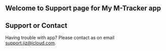 ## Welcome to Support page for My M-Tracker app


## Support or Contact

Having trouble with app? Please contact as on email support.jiz@icloud.com.
